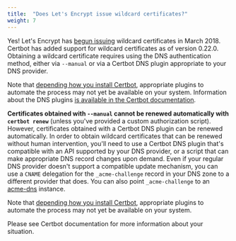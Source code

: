 ```yaml
---
title:  "Does Let's Encrypt issue wildcard certificates?"
weight: 7
---
```


Yes! Let's Encrypt has [begun issuing](https://community.letsencrypt.org/t/acme-v2-and-wildcard-certificate-support-is-live/55579) wildcard certificates in March 2018. Certbot has added support for wildcard certificates as of version 0.22.0. Obtaining a wildcard certificate requires using the DNS authentication method, either via `--manual` or via a Certbot DNS plugin appropriate to your DNS provider.

Note that [depending how you install Certbot](https://community.letsencrypt.org/t/getting-wildcard-certificates-with-certbot/56285), appropriate plugins to automate the process may not yet be available on your system. Information about the DNS plugins [is available in the Certbot documentation](https://certbot.eff.org/docs/using.html#dns-plugins).

**Certificates obtained with `--manual` cannot be renewed automatically with `certbot renew`** (unless you've provided a custom authorization script). However, certificates obtained with a Certbot DNS plugin can be renewed automatically. In order to obtain wildcard certificates that can be renewed without human intervention, you'll need to use a Certbot DNS plugin that's compatible with an API supported by your DNS provider, or a script that can make appropriate DNS record changes upon demand. Even if your regular DNS provider doesn't support a compatible update mechanism, you can use a `CNAME` delegation for the `_acme-challenge` record in your DNS zone to a different provider that does. You can also point `_acme-challenge` to an [acme-dns](https://github.com/joohoi/acme-dns) instance. 

Note that [depending how you install Certbot](https://community.letsencrypt.org/t/getting-wildcard-certificates-with-certbot/56285), appropriate plugins to automate the process may not yet be available on your system.

Please see Certbot documentation for more information about your situation.
